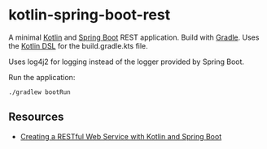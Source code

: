 # kotlin-spring-boot-rest

A minimal [Kotlin](https://kotlinlang.org) and [Spring Boot](https://spring.io/projects/spring-boot) REST application. Build with [Gradle](https://gradle.org/). Uses the [Kotlin DSL](https://docs.gradle.org/current/userguide/kotlin_dsl.html) for the build.gradle.kts file.

Uses log4j2 for logging instead of the logger provided by Spring Boot.

Run the application:

```
./gradlew bootRun
```

## Resources

* [Creating a RESTful Web Service with Kotlin and Spring Boot](https://kotlinlang.org/docs/tutorials/spring-boot-restful.html)
